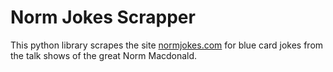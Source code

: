 # Norm Jokes Scrapper

This python library scrapes the site [normjokes.com](https://normjokes.com/) for blue card jokes from the talk shows of the great Norm Macdonald.